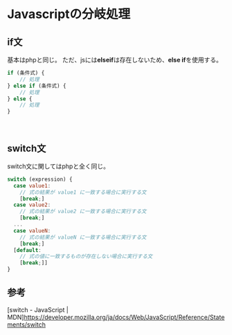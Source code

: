 # Javascriptの分岐処理

## if文
基本はphpと同じ。
ただ、jsには**elseif**は存在しないため、**else if**を使用する。
```js
if (条件式) {
    // 処理
} else if (条件式) {
    // 処理
} else {
    // 処理
}
```
<br>

## switch文
switch文に関してはphpと全く同じ。
```js
switch (expression) {
  case value1:
    // 式の結果が value1 に一致する場合に実行する文
    [break;]
  case value2:
    // 式の結果が value2 に一致する場合に実行する文
    [break;]
  ...
  case valueN:
    // 式の結果が valueN に一致する場合に実行する文
    [break;]
  [default:
    // 式の値に一致するものが存在しない場合に実行する文
    [break;]]
}
```

## 参考
[switch - JavaScript | MDN]https://developer.mozilla.org/ja/docs/Web/JavaScript/Reference/Statements/switch
